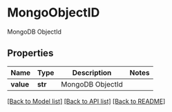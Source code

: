 # MongoObjectID

MongoDB ObjectId

## Properties
Name | Type | Description | Notes
------------ | ------------- | ------------- | -------------
**value** | **str** | MongoDB ObjectId | 

[[Back to Model list]](../README.md#documentation-for-models) [[Back to API list]](../README.md#documentation-for-api-endpoints) [[Back to README]](../README.md)


